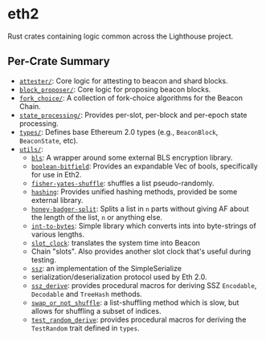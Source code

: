 # eth2

Rust crates containing logic common across the Lighthouse project.

## Per-Crate Summary

- [`attester/`](attester/): Core logic for attesting to beacon and shard blocks.
- [`block_proposer/`](block_proposer/): Core logic for proposing beacon blocks.
- [`fork_choice/`](fork_choice/): A collection of fork-choice algorithms for
	the Beacon Chain.
- [`state_processing/`](state_processing/): Provides per-slot, per-block and
	per-epoch state processing.
- [`types/`](types/): Defines base Ethereum 2.0 types (e.g., `BeaconBlock`,
	`BeaconState`, etc).
- [`utils/`](utils/):
    - [`bls`](utils/bls/): A wrapper around some external BLS encryption library.
    - [`boolean-bitfield`](utils/boolean-bitfield/): Provides an expandable Vec
		of bools, specifically for use in Eth2.
    - [`fisher-yates-shuffle`](utils/fisher-yates-shuffle/): shuffles a list
		pseudo-randomly.
    - [`hashing`](utils/hashing/): Provides unified hashing methods, provided
		be some external library.
    - [`honey-badger-split`](utils/honey-badger-split/): Splits a list in `n`
		parts without giving AF about the length of the list, `n` or anything
		else.
    - [`int-to-bytes`](utils/int-to-bytes/): Simple library which converts ints
		into byte-strings of various lengths.
	- [`slot_clock`](utils/slot_clock/): translates the system time into Beacon
	- Chain "slots". Also
		provides another slot clock that's useful during testing.
	- [`ssz`](utils/ssz/): an implementation of the SimpleSerialize
	- serialization/deserialization
		protocol used by
		Eth 2.0.
	- [`ssz_derive`](utils/ssz_derive/): provides procedural macros for
		deriving SSZ `Encodable`, `Decodable` and `TreeHash` methods.
	- [`swap_or_not_shuffle`](utils/swap_or_not_shuffle/): a list-shuffling
		method which is slow, but allows for shuffling a subset of indices.
	- [`test_random_derive`](utils/test_random_derive/): provides procedural
		macros for deriving the `TestRandom` trait defined in `types`.
